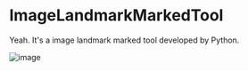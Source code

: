 # ImageLandmarkMarkedTool

Yeah. It's a image landmark marked tool developed by Python.

![image](https://user-images.githubusercontent.com/88467925/135991960-673f949e-95bf-446f-a43c-2f5454d44ca5.png)
